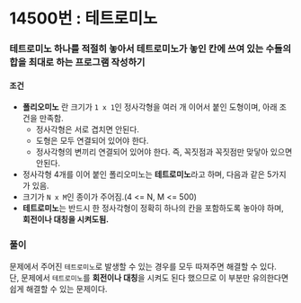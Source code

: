 # 14500번 : 테트로미노
### 테트로미노 하나를 적절히 놓아서 테트로미노가 놓인 칸에 쓰여 있는 수들의 합을 최대로 하는 프로그램 작성하기
#### 조건
- **폴리오미노** 란 크기가 ```1 x 1```인 정사각형을 여러 개 이어서 붙인 도형이며, 아래 조건을 만족함.
  - 정사각형은 서로 겹치면 안된다.
  - 도형은 모두 연결되어 있어야 한다.
  - 정사각형의 변끼리 연결되어 있어야 한다. 즉, 꼭짓점과 꼭짓점만 맞닿아 있으면 안된다.
- 정사각형 4개를 이어 붙인 폴리오미노는 **테트로미노**라고 하며, 다음과 같은 5가지가 있음.
- 크기가 ```N x M```인 종이가 주어짐.(4 <= N, M <= 500)
- **테트로미노**는 반드시 한 정사각형이 정확히 하나의 칸을 포함하도록 놓아야 하며, **회전이나 대칭을 시켜도됨.**
### 풀이
문제에서 주어진 ```테트로미노```로 발생할 수 있는 경우를 모두 따져주면 해결할 수 있다.  
단, 문제에서 ```테트로미노```를 **회전이나 대칭**을 시켜도 된다 했으므로 이 부분만 유의한다면 쉽게 해결할 수 있는 문제이다.
